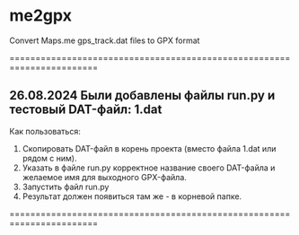 # me2gpx
Convert Maps.me gps_track.dat files to GPX format

=======================================================================

26.08.2024
Были добавлены файлы run.py и тестовый DAT-файл: 1.dat
-----------------------------------------------------------------------
Как пользоваться:
1) Скопировать DAT-файл в корень проекта (вместо файла 1.dat или рядом с ним).
2) Указать в файле run.py корректное название своего DAT-файла и желаемое имя для выходного GPX-файла.
3) Запустить файл run.py
4) Результат должен появиться там же - в корневой папке.

=======================================================================
